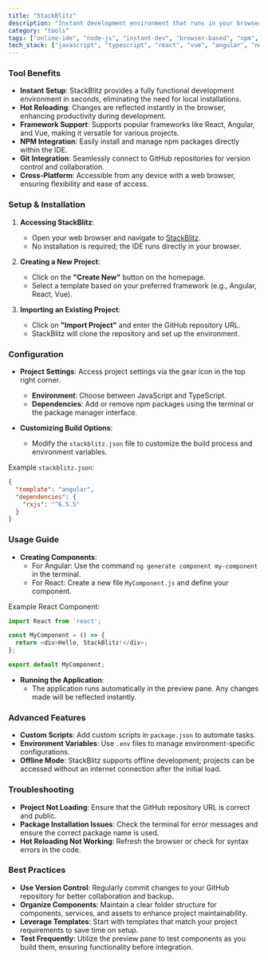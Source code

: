 ```yaml
---
title: "StackBlitz"
description: "Instant development environment that runs in your browser with full Node.js support, enabling rapid prototyping and development."
category: "tools"
tags: ["online-ide", "node-js", "instant-dev", "browser-based", "npm", "webpack", "hot-reloading", "git-integration"]
tech_stack: ["javascript", "typescript", "react", "vue", "angular", "node", "vite", "html", "css"]
---
```


### Tool Benefits
- **Instant Setup**: StackBlitz provides a fully functional development environment in seconds, eliminating the need for local installations.
- **Hot Reloading**: Changes are reflected instantly in the browser, enhancing productivity during development.
- **Framework Support**: Supports popular frameworks like React, Angular, and Vue, making it versatile for various projects.
- **NPM Integration**: Easily install and manage npm packages directly within the IDE.
- **Git Integration**: Seamlessly connect to GitHub repositories for version control and collaboration.
- **Cross-Platform**: Accessible from any device with a web browser, ensuring flexibility and ease of access.

### Setup & Installation
1. **Accessing StackBlitz**:
   - Open your web browser and navigate to [StackBlitz](https://stackblitz.com).
   - No installation is required; the IDE runs directly in your browser.

2. **Creating a New Project**:
   - Click on the **"Create New"** button on the homepage.
   - Select a template based on your preferred framework (e.g., Angular, React, Vue).

3. **Importing an Existing Project**:
   - Click on **"Import Project"** and enter the GitHub repository URL.
   - StackBlitz will clone the repository and set up the environment.

### Configuration
- **Project Settings**: Access project settings via the gear icon in the top right corner.
  - **Environment**: Choose between JavaScript and TypeScript.
  - **Dependencies**: Add or remove npm packages using the terminal or the package manager interface.
  
- **Customizing Build Options**:
  - Modify the `stackblitz.json` file to customize the build process and environment variables.
  
Example `stackblitz.json`:
```json
{
  "template": "angular",
  "dependencies": {
    "rxjs": "^6.5.5"
  }
}
```

### Usage Guide
- **Creating Components**:
  - For Angular: Use the command `ng generate component my-component` in the terminal.
  - For React: Create a new file `MyComponent.js` and define your component.

Example React Component:
```javascript
import React from 'react';

const MyComponent = () => {
  return <div>Hello, StackBlitz!</div>;
};

export default MyComponent;
```

- **Running the Application**:
  - The application runs automatically in the preview pane. Any changes made will be reflected instantly.

### Advanced Features
- **Custom Scripts**: Add custom scripts in `package.json` to automate tasks.
- **Environment Variables**: Use `.env` files to manage environment-specific configurations.
- **Offline Mode**: StackBlitz supports offline development; projects can be accessed without an internet connection after the initial load.

### Troubleshooting
- **Project Not Loading**: Ensure that the GitHub repository URL is correct and public.
- **Package Installation Issues**: Check the terminal for error messages and ensure the correct package name is used.
- **Hot Reloading Not Working**: Refresh the browser or check for syntax errors in the code.

### Best Practices
- **Use Version Control**: Regularly commit changes to your GitHub repository for better collaboration and backup.
- **Organize Components**: Maintain a clear folder structure for components, services, and assets to enhance project maintainability.
- **Leverage Templates**: Start with templates that match your project requirements to save time on setup.
- **Test Frequently**: Utilize the preview pane to test components as you build them, ensuring functionality before integration.
